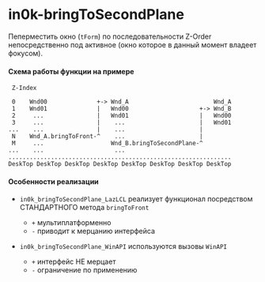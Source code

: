 # in0k-bringToSecondPlane

Пеперместить окно (`tForm`) по последовательности Z-Order непосредственно под
активное (окно которое в данный момент владеет фокусом).


#### Схема работы функции на примере

     Z-Index
     
     0    Wnd00              +-> Wnd_A                        Wnd_A
     1    Wnd01              |   Wnd00                    +-> Wnd_B
     2     ...               |   Wnd01                    |   Wnd00
     3     ...               |    ...                     |   Wnd01
    ...    ...               |    ...                     |
     N    Wnd_A.bringToFront-^    ...                     |
	 M     ...                   Wnd_B.bringToSecondPlane-^
    ...    ...                    ...
    ...............................................................
    DeskTop DeskTop DeskTop DeskTop DeskTop DeskTop DeskTop DeskTop


#### Особенности реализации

* `in0k_bringToSecondPlane_LazLCL`
   реализует функционал посредством СТАНДАРТНОГО метода `bringToFront`
   * `+` мультиплатформенно
   * `-` приводит к мерцанию интерфейса

* `in0k_bringToSecondPlane_WinAPI`
   используются вызовы `WinAPI`
   * `+` интерфейс НЕ мерцает
   * `-` ограничение по применению

